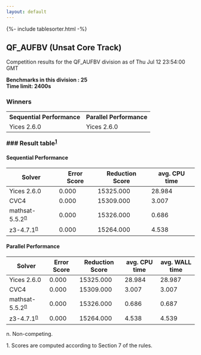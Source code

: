 ```yaml
---
layout: default
---
```

{%- include tablesorter.html -%}

##  QF_AUFBV (Unsat Core Track)

Competition results for the QF_AUFBV division as of Thu Jul 12 23:54:00 GMT

**Benchmarks in this division : 25  
Time limit: 2400s** 

### Winners<table class="result">
<tr>
                           <th class="center">Sequential Performance</th>
                           <th class="center">Parallel Performance</th>
                           </tr><tr class="center"><td>Yices 2.6.0</td><td>Yices 2.6.0</td></tr></table>
### Result table<sup><a href="#fn1">1</a></sup>

#### Sequential Performance

<table id="sequential" class="result sorted">
<thead><tr class="center">
  <th>Solver</th>
  <th>Error Score</th>
  <th>Reduction Score</th>
  <th>avg. CPU time</th>
</tr></thead><tr>
<td>Yices 2.6.0</td>
<td>0.000</td><td>15325.000</td><td>28.984</td><tr>
<td>CVC4</td>
<td>0.000</td><td>15309.000</td><td>3.007</td><tr>
<td>mathsat-5.5.2<SUP><a href="#fn">n</a></SUP></td>
<td>0.000</td><td>15326.000</td><td>0.686</td><tr>
<td>z3-4.7.1<SUP><a href="#fn">n</a></SUP></td>
<td>0.000</td><td>15264.000</td><td>4.538</td></tr></table>

#### Parallel Performance

<table id="parallel" class="result sorted">
<thead><tr class="center">
  <th>Solver</th>
  <th>Error Score</th>
  <th>Reduction Score</th>
  <th>avg. CPU time</th>
  <th>avg. WALL time</th>
</tr></thead><tr>
<td>Yices 2.6.0</td>
<td>0.000</td><td>15325.000</td><td>28.984</td><td>28.987</td></tr><tr>
<td>CVC4</td>
<td>0.000</td><td>15309.000</td><td>3.007</td><td>3.007</td></tr><tr>
<td>mathsat-5.5.2<SUP><a href="#fn">n</a></SUP></td>
<td>0.000</td><td>15326.000</td><td>0.686</td><td>0.687</td></tr><tr>
<td>z3-4.7.1<SUP><a href="#fn">n</a></SUP></td>
<td>0.000</td><td>15264.000</td><td>4.538</td><td>4.539</td></tr></table>
 <span id="fn"> n. Non-competing. </span>

 <span id="fn1"> 1. Scores are computed according to Section 7 of the rules. </span>



